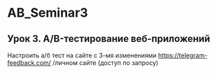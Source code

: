 # AB_Seminar3

## Урок 3. A/B-тестирование веб-приложений
Настроить а/б тест на сайте с 3-мя изменениями https://telegram-feedback.com/ /личном сайте (доступ по запросу)
